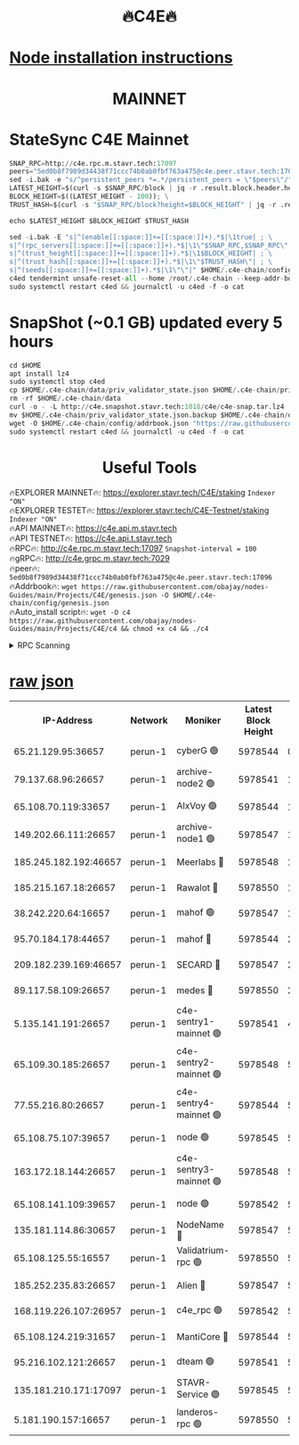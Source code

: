 <h1 align="center"> 🔥C4E🔥</h1>

[Node installation instructions](https://github.com/obajay/nodes-Guides/tree/main/Projects/C4E)
=

<h1 align="center"> MAINNET</h1>

# StateSync C4E Mainnet
```python
SNAP_RPC=http://c4e.rpc.m.stavr.tech:17097
peers="5ed0b8f7989d34438f71ccc74b0ab0fbf763a475@c4e.peer.stavr.tech:17096"
sed -i.bak -e "s/^persistent_peers *=.*/persistent_peers = \"$peers\"/" $HOME/.c4e-chain/config/config.toml
LATEST_HEIGHT=$(curl -s $SNAP_RPC/block | jq -r .result.block.header.height); \
BLOCK_HEIGHT=$((LATEST_HEIGHT - 100)); \
TRUST_HASH=$(curl -s "$SNAP_RPC/block?height=$BLOCK_HEIGHT" | jq -r .result.block_id.hash)

echo $LATEST_HEIGHT $BLOCK_HEIGHT $TRUST_HASH

sed -i.bak -E "s|^(enable[[:space:]]+=[[:space:]]+).*$|\1true| ; \
s|^(rpc_servers[[:space:]]+=[[:space:]]+).*$|\1\"$SNAP_RPC,$SNAP_RPC\"| ; \
s|^(trust_height[[:space:]]+=[[:space:]]+).*$|\1$BLOCK_HEIGHT| ; \
s|^(trust_hash[[:space:]]+=[[:space:]]+).*$|\1\"$TRUST_HASH\"| ; \
s|^(seeds[[:space:]]+=[[:space:]]+).*$|\1\"\"|" $HOME/.c4e-chain/config/config.toml
c4ed tendermint unsafe-reset-all --home /root/.c4e-chain --keep-addr-book
sudo systemctl restart c4ed && journalctl -u c4ed -f -o cat
```
# SnapShot (~0.1 GB) updated every 5 hours
```python
cd $HOME
apt install lz4
sudo systemctl stop c4ed
cp $HOME/.c4e-chain/data/priv_validator_state.json $HOME/.c4e-chain/priv_validator_state.json.backup
rm -rf $HOME/.c4e-chain/data
curl -o - -L http://c4e.snapshot.stavr.tech:1018/c4e/c4e-snap.tar.lz4 | lz4 -c -d - | tar -x -C $HOME/.c4e-chain --strip-components 2
mv $HOME/.c4e-chain/priv_validator_state.json.backup $HOME/.c4e-chain/data/priv_validator_state.json
wget -O $HOME/.c4e-chain/config/addrbook.json "https://raw.githubusercontent.com/obajay/nodes-Guides/main/Projects/C4E/addrbook.json"
sudo systemctl restart c4ed && journalctl -u c4ed -f -o cat
```
 <h1 align="center"> Useful Tools</h1>

🔥EXPLORER MAINNET🔥:  https://explorer.stavr.tech/C4E/staking            `Indexer "ON"` \
🔥EXPLORER TESTET🔥:   https://explorer.stavr.tech/C4E-Testnet/staking     `Indexer "ON"` \
🔥API MAINNET🔥:       https://c4e.api.m.stavr.tech \
🔥API TESTNET🔥:       https://c4e.api.t.stavr.tech \
🔥RPC🔥:               http://c4e.rpc.m.stavr.tech:17097                  `Snapshot-interval = 100` \
🔥gRPC🔥:              http://c4e.grpc.m.stavr.tech:7029 \
🔥peer🔥:              `5ed0b8f7989d34438f71ccc74b0ab0fbf763a475@c4e.peer.stavr.tech:17096` \
🔥Addrbook🔥:    ```wget https://raw.githubusercontent.com/obajay/nodes-Guides/main/Projects/C4E/genesis.json -O $HOME/.c4e-chain/config/genesis.json``` \
🔥Auto_install script🔥: ```wget -O c4 https://raw.githubusercontent.com/obajay/nodes-Guides/main/Projects/C4E/c4 && chmod +x c4 && ./c4```





<details>
<summary>RPC Scanning</summary>

<h2 align="center"> We scan nodes in real time every 4 hours. And we provide the final result of RPC endpoints.
We cannot influence the operation of these nodes in any way. </h2>


```python
If Voting Power is higher than 0 --> then the Node is a validator of the network and may be subject to attack and be a potential threat to the chain.
```
```python
We marked such validators with a red symbol
```

</details>

[raw json](https://rpc-check.c4e.stavr.tech/c4e/rpc-c4e-result.json)
=



<table><tr><th>IP-Address</th><th>Network</th><th>Moniker</th><th>Latest Block Height</th><th>Earliest Block Height</th><th>Catching Up</th><th>Voting Power</th><th>Scan Time</th></tr><tr><td>65.21.129.95:36657</td><td>perun-1</td><td>cyberG 🟢</td><td>5978544</td><td>0</td><td>False</td><td>0</td><td>2023-11-23T06:11:14.667492184UTC</td></tr><tr><td>79.137.68.96:26657</td><td>perun-1</td><td>archive-node2 🟢</td><td>5978541</td><td>1</td><td>False</td><td>0</td><td>2023-11-23T06:10:57.768884818UTC</td></tr><tr><td>65.108.70.119:33657</td><td>perun-1</td><td>AlxVoy 🟢</td><td>5978544</td><td>1</td><td>False</td><td>0</td><td>2023-11-23T06:11:14.323679923UTC</td></tr><tr><td>149.202.66.111:26657</td><td>perun-1</td><td>archive-node1 🟢</td><td>5978547</td><td>1</td><td>False</td><td>0</td><td>2023-11-23T06:11:30.541316191UTC</td></tr><tr><td>185.245.182.192:46657</td><td>perun-1</td><td>Meerlabs 🔴</td><td>5978548</td><td>1051501</td><td>False</td><td>493550</td><td>2023-11-23T06:11:36.039656144UTC</td></tr><tr><td>185.215.167.18:26657</td><td>perun-1</td><td>Rawalot 🔴</td><td>5978550</td><td>1090501</td><td>False</td><td>579034</td><td>2023-11-23T06:11:50.237627461UTC</td></tr><tr><td>38.242.220.64:16657</td><td>perun-1</td><td>mahof 🟢</td><td>5978547</td><td>1892001</td><td>False</td><td>0</td><td>2023-11-23T06:11:28.218470449UTC</td></tr><tr><td>95.70.184.178:44657</td><td>perun-1</td><td>mahof 🔴</td><td>5978544</td><td>2342001</td><td>False</td><td>1357006</td><td>2023-11-23T06:11:13.626794733UTC</td></tr><tr><td>209.182.239.169:46657</td><td>perun-1</td><td>SECARD 🔴</td><td>5978547</td><td>2616101</td><td>False</td><td>675729</td><td>2023-11-23T06:11:27.909532884UTC</td></tr><tr><td>89.117.58.109:26657</td><td>perun-1</td><td>medes 🔴</td><td>5978550</td><td>2826001</td><td>False</td><td>471345</td><td>2023-11-23T06:11:45.125369979UTC</td></tr><tr><td>5.135.141.191:26657</td><td>perun-1</td><td>c4e-sentry1-mainnet 🟢</td><td>5978541</td><td>4267001</td><td>False</td><td>0</td><td>2023-11-23T06:10:57.071186810UTC</td></tr><tr><td>65.109.30.185:26657</td><td>perun-1</td><td>c4e-sentry2-mainnet 🟢</td><td>5978548</td><td>5186001</td><td>False</td><td>0</td><td>2023-11-23T06:11:35.715253723UTC</td></tr><tr><td>77.55.216.80:26657</td><td>perun-1</td><td>c4e-sentry4-mainnet 🟢</td><td>5978544</td><td>5187001</td><td>False</td><td>0</td><td>2023-11-23T06:11:13.986460155UTC</td></tr><tr><td>65.108.75.107:39657</td><td>perun-1</td><td>node 🟢</td><td>5978545</td><td>5198801</td><td>False</td><td>0</td><td>2023-11-23T06:11:17.069753131UTC</td></tr><tr><td>163.172.18.144:26657</td><td>perun-1</td><td>c4e-sentry3-mainnet 🟢</td><td>5978548</td><td>5286001</td><td>False</td><td>0</td><td>2023-11-23T06:11:38.703985377UTC</td></tr><tr><td>65.108.141.109:39657</td><td>perun-1</td><td>node 🟢</td><td>5978542</td><td>5303301</td><td>False</td><td>0</td><td>2023-11-23T06:11:00.136679261UTC</td></tr><tr><td>135.181.114.86:30657</td><td>perun-1</td><td>NodeName 🔴</td><td>5978547</td><td>5508301</td><td>False</td><td>333717</td><td>2023-11-23T06:11:30.890592357UTC</td></tr><tr><td>65.108.125.55:16557</td><td>perun-1</td><td>Validatrium-rpc 🟢</td><td>5978550</td><td>5551301</td><td>False</td><td>0</td><td>2023-11-23T06:11:47.527598845UTC</td></tr><tr><td>185.252.235.83:26657</td><td>perun-1</td><td>Alien 🔴</td><td>5978547</td><td>5736001</td><td>False</td><td>380508</td><td>2023-11-23T06:11:31.186150625UTC</td></tr><tr><td>168.119.226.107:26957</td><td>perun-1</td><td>c4e_rpc 🟢</td><td>5978542</td><td>5878542</td><td>False</td><td>0</td><td>2023-11-23T06:11:06.733496802UTC</td></tr><tr><td>65.108.124.219:31657</td><td>perun-1</td><td>MantiCore 🔴</td><td>5978544</td><td>5878544</td><td>False</td><td>837339</td><td>2023-11-23T06:11:13.201506689UTC</td></tr><tr><td>95.216.102.121:26657</td><td>perun-1</td><td>dteam 🟢</td><td>5978541</td><td>5973001</td><td>False</td><td>0</td><td>2023-11-23T06:10:57.419883965UTC</td></tr><tr><td>135.181.210.171:17097</td><td>perun-1</td><td>STAVR-Service 🟢</td><td>5978545</td><td>5976401</td><td>False</td><td>0</td><td>2023-11-23T06:11:19.488642674UTC</td></tr><tr><td>5.181.190.157:16657</td><td>perun-1</td><td>landeros-rpc 🟢</td><td>5978550</td><td>5976601</td><td>False</td><td>0</td><td>2023-11-23T06:11:49.915934182UTC</td></tr></table>
